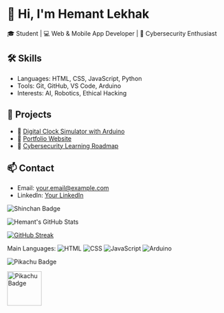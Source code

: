 # 👋 Hi, I'm Hemant Lekhak

🎓 Student | 💻 Web & Mobile App Developer | 🔐 Cybersecurity Enthusiast

## 🛠️ Skills
- Languages: HTML, CSS, JavaScript, Python
- Tools: Git, GitHub, VS Code, Arduino
- Interests: AI, Robotics, Ethical Hacking

## 📂 Projects
- 🔹 [Digital Clock Simulator with Arduino](link)
- 🔹 [Portfolio Website](link)
- 🔹 [Cybersecurity Learning Roadmap](link)

## 📫 Contact
- Email: your.email@example.com
- LinkedIn: [Your LinkedIn](link)


![Shinchan Badge](https://i.pinimg.com/originals/85/6f/eb/856feb63f8fe0e035f582ca94b092d3f.png)



![Hemant's GitHub Stats](https://github-readme-stats.vercel.app/api?username=redteamcs11&show_icons=true&theme=radical)



[![GitHub Streak](https://streak-stats.demolab.com/?user=redteamcs11&theme=highcontrast)](https://git.io/streak-stats)


Main Languages:
![HTML](https://img.shields.io/badge/-HTML5-E34F26?style=flat&logo=html5&logoColor=white)
![CSS](https://img.shields.io/badge/-CSS3-1572B6?style=flat&logo=css3)
![JavaScript](https://img.shields.io/badge/-JavaScript-F7DF1E?style=flat&logo=javascript&logoColor=black)
![Arduino](https://img.shields.io/badge/-Arduino-00979D?style=flat&logo=arduino&logoColor=white)


![Pikachu Badge](https://raw.githubusercontent.com/PokeAPI/sprites/master/sprites/pokemon/25.png)

<a href="https://github.com/HemantLekhak">
  <img src="https://raw.githubusercontent.com/PokeAPI/sprites/master/sprites/pokemon/25.png" width="80" alt="Pikachu Badge"/>
</a>
